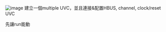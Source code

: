 ![image](https://github.com/user-attachments/assets/25faa009-d98c-4604-b9f6-460bcc474d64)
建立一個multiple UVC，並且連接&配置HBUS, channel, clock/reset UVC

先讓run能動
